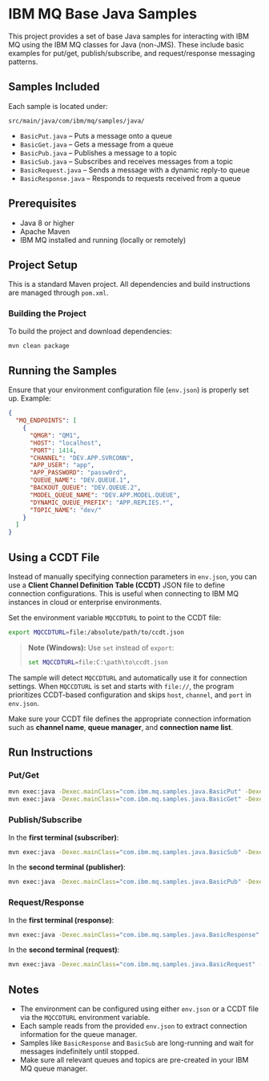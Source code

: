 # IBM MQ Base Java Samples

This project provides a set of base Java samples for interacting with IBM MQ using the IBM MQ classes for Java (non-JMS). These include basic examples for put/get, publish/subscribe, and request/response messaging patterns.

## Samples Included

Each sample is located under:

```
src/main/java/com/ibm/mq/samples/java/
```

- `BasicPut.java` – Puts a message onto a queue  
- `BasicGet.java` – Gets a message from a queue  
- `BasicPub.java` – Publishes a message to a topic  
- `BasicSub.java` – Subscribes and receives messages from a topic  
- `BasicRequest.java` – Sends a message with a dynamic reply-to queue  
- `BasicResponse.java` – Responds to requests received from a queue  

## Prerequisites

- Java 8 or higher  
- Apache Maven  
- IBM MQ installed and running (locally or remotely)  

## Project Setup

This is a standard Maven project. All dependencies and build instructions are managed through `pom.xml`.

### Building the Project

To build the project and download dependencies:

```bash
mvn clean package
```
## Running the Samples

Ensure that your environment configuration file (`env.json`) is properly set up. Example:

```json
{
  "MQ_ENDPOINTS": [
    {
      "QMGR": "QM1",
      "HOST": "localhost",
      "PORT": 1414,
      "CHANNEL": "DEV.APP.SVRCONN",
      "APP_USER": "app",
      "APP_PASSWORD": "passw0rd",
      "QUEUE_NAME": "DEV.QUEUE.1",
      "BACKOUT_QUEUE": "DEV.QUEUE.2",
      "MODEL_QUEUE_NAME": "DEV.APP.MODEL.QUEUE",
      "DYNAMIC_QUEUE_PREFIX": "APP.REPLIES.*",
      "TOPIC_NAME": "dev/"
    }
  ]
}
```
## Using a CCDT File

Instead of manually specifying connection parameters in `env.json`, you can use a **Client Channel Definition Table (CCDT)** JSON file to define connection configurations. This is useful when connecting to IBM MQ instances in cloud or enterprise environments.

Set the environment variable `MQCCDTURL` to point to the CCDT file:

```bash
export MQCCDTURL=file:/absolute/path/to/ccdt.json
```

> **Note (Windows):** Use `set` instead of `export`:
>
> ```cmd
> set MQCCDTURL=file:C:\path\to\ccdt.json
> ```

The sample will detect `MQCCDTURL` and automatically use it for connection settings. When `MQCCDTURL` is set and starts with `file://`, the program prioritizes CCDT-based configuration and skips `host`, `channel`, and `port` in `env.json`.

Make sure your CCDT file defines the appropriate connection information such as **channel name**, **queue manager**, and **connection name list**.


## Run Instructions

### Put/Get

```bash
mvn exec:java -Dexec.mainClass="com.ibm.mq.samples.java.BasicPut" -Dexec.args="env.json"
mvn exec:java -Dexec.mainClass="com.ibm.mq.samples.java.BasicGet" -Dexec.args="env.json"
```

### Publish/Subscribe

In the **first terminal (subscriber)**:

```bash
mvn exec:java -Dexec.mainClass="com.ibm.mq.samples.java.BasicSub" -Dexec.args="env.json"
```

In the **second terminal (publisher)**:

```bash
mvn exec:java -Dexec.mainClass="com.ibm.mq.samples.java.BasicPub" -Dexec.args="env.json"
```

### Request/Response

In the **first terminal (response)**:

```bash
mvn exec:java -Dexec.mainClass="com.ibm.mq.samples.java.BasicResponse" -Dexec.args="env.json"
```

In the **second terminal (request)**:

```bash
mvn exec:java -Dexec.mainClass="com.ibm.mq.samples.java.BasicRequest" -Dexec.args="env.json"
```

## Notes

- The environment can be configured using either `env.json` or a CCDT file via the `MQCCDTURL` environment variable.
- Each sample reads from the provided `env.json` to extract connection information for the queue manager.
- Samples like `BasicResponse` and `BasicSub` are long-running and wait for messages indefinitely until stopped.
- Make sure all relevant queues and topics are pre-created in your IBM MQ queue manager.

